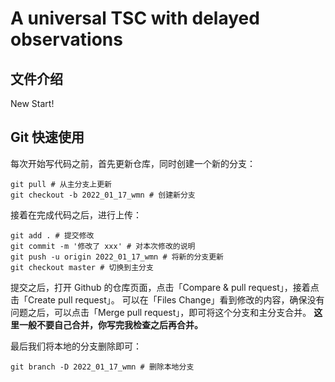 <!--
 * @Author: WANG Maonan
 * @Date: 2023-02-25 18:39:16
 * @Description: 仓库说明
 * @LastEditTime: 2023-02-25 19:57:44
-->
# A universal TSC with delayed observations

## 文件介绍

New Start!

## Git 快速使用

每次开始写代码之前，首先更新仓库，同时创建一个新的分支：

```shell
git pull # 从主分支上更新
git checkout -b 2022_01_17_wmn # 创建新分支
```

接着在完成代码之后，进行上传：

```shell
git add . # 提交修改
git commit -m '修改了 xxx' # 对本次修改的说明
git push -u origin 2022_01_17_wmn # 将新的分支更新
git checkout master # 切换到主分支
```

提交之后，打开 Github 的仓库页面，点击「Compare & pull request」，接着点击「Create pull request」。
可以在「Files Change」看到修改的内容，确保没有问题之后，可以点击「Merge pull request」，即可将这个分支和主分支合并。
**这里一般不要自己合并，你写完我检查之后再合并。**

最后我们将本地的分支删除即可：

```shell
git branch -D 2022_01_17_wmn # 删除本地分支
```